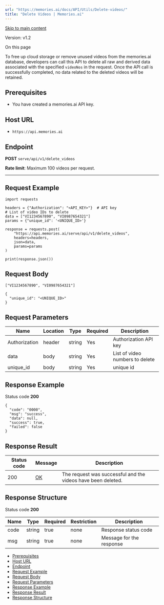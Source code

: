 ```yaml
---
url: "https://memories.ai/docs/API/Utils/Delete-videos/"
title: "Delete Videos | Memories.ai"
---
```


[Skip to main content](https://memories.ai/docs/API/Utils/Delete-videos/#__docusaurus_skipToContent_fallback)

Version: v1.2

On this page

To free up cloud storage or remove unused videos from the memories.ai database, developers can call this API to delete all raw and derived data associated with the specified `videoNos` in the request. Once the API call is successfully completed, no data related to the deleted videos will be retained.

## Prerequisites [​](https://memories.ai/docs/API/Utils/Delete-videos/\#prerequisites "Direct link to Prerequisites")

- You have created a memories.ai API key.

## Host URL [​](https://memories.ai/docs/API/Utils/Delete-videos/\#host-url "Direct link to Host URL")

- `https://api.memories.ai`

## Endpoint [​](https://memories.ai/docs/API/Utils/Delete-videos/\#endpoint "Direct link to Endpoint")

**POST** `serve/api/v1/delete_videos`

**Rate limit**: Maximum 100 videos per request.

* * *

## Request Example [​](https://memories.ai/docs/API/Utils/Delete-videos/\#request-example "Direct link to Request Example")

```codeBlockLines_e6Vv
import requests

headers = {"Authorization": "<API_KEY>"}  # API key
# List of video IDs to delete
data = ["VI1234567890", "VI0987654321"]
params = {"unique_id": '<UNIQUE_ID>'}

response = requests.post(
    "https://api.memories.ai/serve/api/v1/delete_videos",
    headers=headers,
    json=data,
    params=params
)

print(response.json())

```

## Request Body [​](https://memories.ai/docs/API/Utils/Delete-videos/\#request-body "Direct link to Request Body")

```codeBlockLines_e6Vv
["VI1234567890", "VI0987654321"]

```

```codeBlockLines_e6Vv
{
  "unique_id": "<UNIQUE_ID>"
}

```

## Request Parameters [​](https://memories.ai/docs/API/Utils/Delete-videos/\#request-parameters "Direct link to Request Parameters")

| Name | Location | Type | Required | Description |
| --- | --- | --- | --- | --- |
| Authorization | header | string | Yes | Authorization API key |
| data | body | string | Yes | List of video numbers to delete |
| unique\_id | body | string | Yes | unique id |

## Response Example [​](https://memories.ai/docs/API/Utils/Delete-videos/\#response-example "Direct link to Response Example")

Status code **200**

```codeBlockLines_e6Vv
{
  "code": "0000",
  "msg": "success",
  "data": null,
  "success": true,
  "failed": false
}

```

## Response Result [​](https://memories.ai/docs/API/Utils/Delete-videos/\#response-result "Direct link to Response Result")

| Status code | Message | Description |
| --- | --- | --- |
| 200 | [OK](https://tools.ietf.org/html/rfc7231#section-6.3.1) | The request was successful and the videos have been deleted. |

## Response Structure [​](https://memories.ai/docs/API/Utils/Delete-videos/\#response-structure "Direct link to Response Structure")

Status code **200**

| Name | Type | Required | Restriction | Description |
| --- | --- | --- | --- | --- |
| code | string | true | none | Response status code |
| msg | string | true | none | Message for the response |

- [Prerequisites](https://memories.ai/docs/API/Utils/Delete-videos/#prerequisites)
- [Host URL](https://memories.ai/docs/API/Utils/Delete-videos/#host-url)
- [Endpoint](https://memories.ai/docs/API/Utils/Delete-videos/#endpoint)
- [Request Example](https://memories.ai/docs/API/Utils/Delete-videos/#request-example)
- [Request Body](https://memories.ai/docs/API/Utils/Delete-videos/#request-body)
- [Request Parameters](https://memories.ai/docs/API/Utils/Delete-videos/#request-parameters)
- [Response Example](https://memories.ai/docs/API/Utils/Delete-videos/#response-example)
- [Response Result](https://memories.ai/docs/API/Utils/Delete-videos/#response-result)
- [Response Structure](https://memories.ai/docs/API/Utils/Delete-videos/#response-structure)